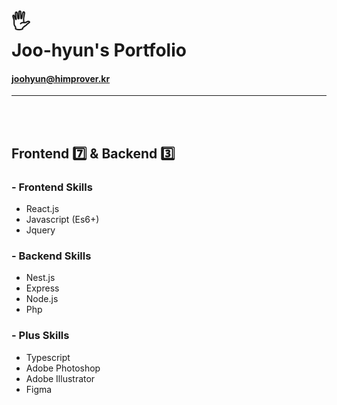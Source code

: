 # 🖐<br>Joo-hyun's Portfolio

#### joohyun@himprover.kr

---
<br>
<br>

## Frontend 7️⃣ & Backend 3️⃣

### - Frontend Skills

- React.js
- Javascript (Es6+)
- Jquery

### - Backend Skills

- Nest.js
- Express
- Node.js
- Php

### - Plus Skills

- Typescript
- Adobe Photoshop
- Adobe Illustrator
- Figma
